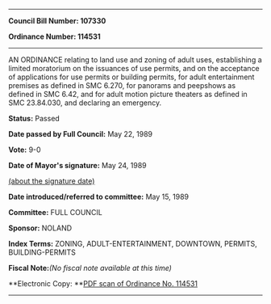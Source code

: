 

********

**Council Bill Number: 107330**
   
**Ordinance Number: 114531**
********

 AN ORDINANCE relating to land use and zoning of adult uses, establishing a limited moratorium on the issuances of use permits, and on the acceptance of applications for use permits or building permits, for adult entertainment premises as defined in SMC 6.270, for panorams and peepshows as defined in SMC 6.42, and for adult motion picture theaters as defined in SMC 23.84.030, and declaring an emergency.

**Status:** Passed
   
**Date passed by Full Council:** May 22, 1989
   
**Vote:** 9-0
   
**Date of Mayor's signature:** May 24, 1989
   
[(about the signature date)](/~public/approvaldate.htm)
   
   
   
**Date introduced/referred to committee:** May 15, 1989
   
**Committee:** FULL COUNCIL
   
**Sponsor:** NOLAND
   
   
**Index Terms:** ZONING, ADULT-ENTERTAINMENT, DOWNTOWN, PERMITS, BUILDING-PERMITS

**Fiscal Note:**_(No fiscal note available at this time)_

**Electronic Copy: **[PDF scan of Ordinance No. 114531](/~archives/Ordinances/Ord_114531.pdf)

********

